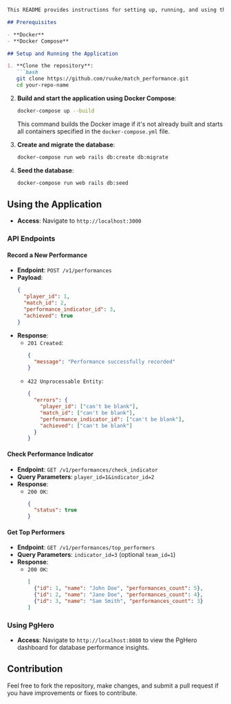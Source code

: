 ```markdown
This README provides instructions for setting up, running, and using the Rails application via Docker. This setup ensures a consistent environment for development and deployment.

## Prerequisites

- **Docker**
- **Docker Compose**

## Setup and Running the Application

1. **Clone the repository**:
   ```bash
   git clone https://github.com/ruuke/match_performance.git
   cd your-repo-name
   ```

2. **Build and start the application using Docker Compose**:
   ```bash
   docker-compose up --build
   ```
   This command builds the Docker image if it's not already built and starts all containers specified in the `docker-compose.yml` file.

3. **Create and migrate the database**:
   ```bash
   docker-compose run web rails db:create db:migrate
   ```

4. **Seed the database**:
   ```bash
   docker-compose run web rails db:seed
   ```

## Using the Application
- **Access**: Navigate to `http://localhost:3000`

### API Endpoints

#### Record a New Performance

- **Endpoint**: `POST /v1/performances`
- **Payload**:
   ```json
   {
     "player_id": 1,
     "match_id": 2,
     "performance_indicator_id": 3,
     "achieved": true
   }
   ```
- **Response**:
   - `201 Created`:
      ```json
      {
        "message": "Performance successfully recorded"
      }
      ```
   - `422 Unprocessable Entity`:
      ```json
      {
        "errors": {
          "player_id": ["can't be blank"],
          "match_id": ["can't be blank"],
          "performance_indicator_id": ["can't be blank"],
          "achieved": ["can't be blank"]
        }
      }
      ```

#### Check Performance Indicator

- **Endpoint**: `GET /v1/performances/check_indicator`
- **Query Parameters**: `player_id=1&indicator_id=2`
- **Response**:
   - `200 OK`:
      ```json
      {
        "status": true
      }
      ```

#### Get Top Performers

- **Endpoint**: `GET /v1/performances/top_performers`
- **Query Parameters**: `indicator_id=3` (optional `team_id=1`)
- **Response**:
   - `200 OK`:
      ```json
      [
        {"id": 1, "name": "John Doe", "performances_count": 5},
        {"id": 2, "name": "Jane Doe", "performances_count": 4},
        {"id": 3, "name": "Sam Smith", "performances_count": 3}
      ]
      ```

### Using PgHero

- **Access**: Navigate to `http://localhost:8080` to view the PgHero dashboard for database performance insights.

## Contribution

Feel free to fork the repository, make changes, and submit a pull request if you have improvements or fixes to contribute.
```
